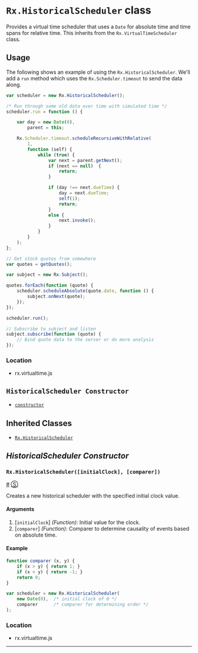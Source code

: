 # `Rx.HistoricalScheduler` class #

Provides a virtual time scheduler that uses a `Date` for absolute time and time spans for relative time.  This inherits from the `Rx.VirtualTimeScheduler` class.

## Usage ##

The following shows an example of using the `Rx.HistoricalScheduler`.  We'll add a `run` method which uses the `Rx.Scheduler.timeout` to send the data along.

```js
var scheduler = new Rx.HistoricalScheduler();

/* Run through some old data over time with simulated time */
scheduler.run = function () {

    var day = new Date(0), 
        parent = this;

    Rx.Scheduler.timeout.scheduleRecursiveWithRelative(
        1,
        function (self) {
            while (true) {
                var next = parent.getNext();
                if (next == null)  {
                    return;
                }

                if (day !== next.dueTime) {
                    day = next.dueTime;
                    self(1);
                    return;
                }
                else {
                    next.invoke();
                }
            }
        }
    );      
};

// Get stock quotes from somewhere
var quotes = getQuotes();

var subject = new Rx.Subject();

quotes.forEach(function (quote) {
    scheduler.scheduleAbsolute(quote.date, function () {
        subject.onNext(quote);
    });
});

scheduler.run();

// Subscribe to subject and listen
subject.subscribe(function (quote) {
    // Bind quote data to the server or do more analysis
});
```

### Location

- rx.virtualtime.js

## `HistoricalScheduler Constructor` ##
- [`constructor`](#rxhistoricalschedulerinitialclock-comparer)

## Inherited Classes ##
- [`Rx.HistoricalScheduler`](https://github.com/Reactive-Extensions/RxJS/blob/master/doc/api/schedulers/virtualtimescheduler.md)

## _HistoricalScheduler Constructor_ ##

### <a id="rxhistoricalschedulerinitialclock-comparer"></a>`Rx.HistoricalScheduler([initialClock], [comparer])`
<a href="#rxhistoricalschedulerinitialclock-comparer">#</a> [&#x24C8;](https://github.com/Reactive-Extensions/RxJS/blob/master/src/core/concurrency/historicalscheduler.js#L12-L16 "View in source") 

Creates a new historical scheduler with the specified initial clock value.

#### Arguments
1. [`initialClock`] *(Function)*: Initial value for the clock.
2. [`comparer`] *(Function)*: Comparer to determine causality of events based on absolute time.

#### Example
```js
function comparer (x, y) {
    if (x > y) { return 1; }
    if (x < y) { return -1; }
    return 0;
}

var scheduler = new Rx.HistoricalScheduler(
    new Date(0),  /* initial clock of 0 */
    comparer      /* comparer for determining order */
);  
```

### Location

- rx.virtualtime.js

* * *